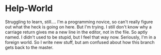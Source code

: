 # Help-World
Struggling to learn, still....
I'm a programming novice, so can't really figure out what the heck is going on here.
But I'm trying. I still don't know why a carriage return gives me a new line in the editor, not in the file.
So aptly named. I didn't used to be stupid, but I feel that way now. Seriously, I'm in a foreign world. 
So I write new stuff, but am confused about how this branch gets back to the master.
